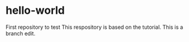 # hello-world
First repository to test
This respository is based on the tutorial.
This is a branch edit.
